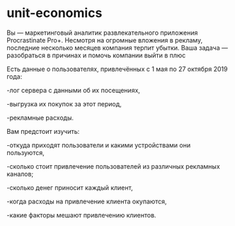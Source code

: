 # unit-economics
Вы — маркетинговый аналитик развлекательного приложения Procrastinate Pro+. Несмотря на огромные вложения в рекламу, последние несколько месяцев компания терпит убытки. Ваша задача — разобраться в причинах и помочь компании выйти в плюс

Есть данные о пользователях, привлечённых с 1 мая по 27 октября 2019 года:

-лог сервера с данными об их посещениях,

-выгрузка их покупок за этот период,

-рекламные расходы.

Вам предстоит изучить:

-откуда приходят пользователи и какими устройствами они пользуются,

-сколько стоит привлечение пользователей из различных рекламных каналов;

-сколько денег приносит каждый клиент,

-когда расходы на привлечение клиента окупаются,

-какие факторы мешают привлечению клиентов.
